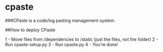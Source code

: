 cpaste
======

###CPaste is a code/log pasting management system.

##How to deploy CPaste

1 - Move files from /dependencies to /static (just the files, not the folder)
2 - Run cpaste-setup.py
3 - Run cpaste.py
4 - You're done!
